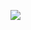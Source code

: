 
![](https://user-images.githubusercontent.com/26511983/71325216-295c1a00-24af-11ea-8a3c-1c85953bf851.png)

